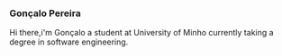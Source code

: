 ### Gonçalo Pereira
Hi there,i'm Gonçalo a student at University of Minho currently taking a degree in software engineering.